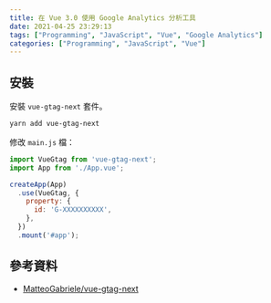 ```yaml
---
title: 在 Vue 3.0 使用 Google Analytics 分析工具
date: 2021-04-25 23:29:13
tags: ["Programming", "JavaScript", "Vue", "Google Analytics"]
categories: ["Programming", "JavaScript", "Vue"]
---
```


## 安裝

安裝 `vue-gtag-next` 套件。

```bash
yarn add vue-gtag-next
```

修改 `main.js` 檔：

```js
import VueGtag from 'vue-gtag-next';
import App from './App.vue';

createApp(App)
  .use(VueGtag, {
    property: {
      id: 'G-XXXXXXXXXX',
    },
  })
  .mount('#app');
```

## 參考資料

- [MatteoGabriele/vue-gtag-next](https://github.com/MatteoGabriele/vue-gtag-next)
